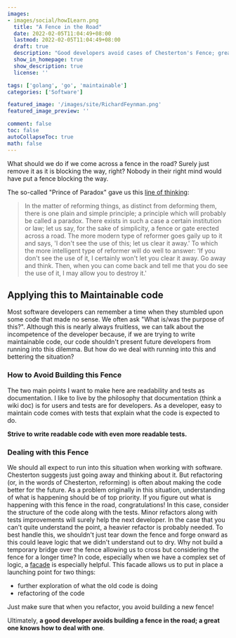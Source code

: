 ```yaml
---
images:
- images/social/howILearn.png
  title: "A Fence in the Road"
  date: 2022-02-05T11:04:49+08:00
  lastmod: 2022-02-05T11:04:49+08:00
  draft: true
  description: "Good developers avoid cases of Chesterton's Fence; great ones know how to deal with them."
  show_in_homepage: true
  show_description: true
  license: ''

tags: ['golang', 'go', 'maintainable']
categories: ['Software']

featured_image: '/images/site/RichardFeynman.png'
featured_image_preview: ''

comment: false
toc: false
autoCollapseToc: true
math: false
---
```


What should we do if we come across a fence in the road? Surely just remove it as it is 
blocking the way, right? Nobody in their right mind would have put a fence blocking the way.

The so-called "Prince of Paradox" gave us this [line of thinking](https://en.wikipedia.org/wiki/G._K._Chesterton#Chesterton's_fence): 

> In the matter of reforming things, as distinct from deforming them, there is one plain and simple principle; a principle which will probably be called a paradox. There exists in such a case a certain institution or law; let us say, for the sake of simplicity, a fence or gate erected across a road. The more modern type of reformer goes gaily up to it and says, 'I don't see the use of this; let us clear it away.' To which the more intelligent type of reformer will do well to answer: 'If you don't see the use of it, I certainly won't let you clear it away. Go away and think. Then, when you can come back and tell me that you do see the use of it, I may allow you to destroy it.'

## Applying this to Maintainable code

Most software developers can remember a time when they stumbled upon some code that made no sense.
We often ask "What is/was the purpose of this?". Although this is nearly always fruitless, we can talk about
the incompetence of the developer because, if we are trying to write maintainable code, our code shouldn't 
present future developers from running into this dilemma. But how do we deal with running into
this and bettering the situation?

### How to Avoid Building this Fence

The two main points I want to make here are readability and tests as documentation. I like to 
live by the philosophy that documentation (think a wiki doc) is for users and tests are for
developers. As a developer, easy to maintain code comes with tests that explain what the code is 
expected to do. 

**Strive to write readable code with even more readable tests.**

### Dealing with this Fence

We should all expect to run into this situation when working with software. Chesterton suggests
just going away and thinking about it. But refactoring (or, in the words of Chesterton, reforming)
is often about making the code better for the future. As a problem originally in this situation, 
understanding of what is happening should be of top priority. If you figure out what is happening
with this fence in the road, congratulations! In this case, consider the structure of the code along with
the tests. Minor refactors along with tests improvements will surely help the next developer. In the case that
you can't quite understand the point, a heavier refactor is probably needed. To best handle this, we 
shouldn't just tear down the fence and forge onward as this could leave logic that we didn't understand
out to dry. Why not build a temporary bridge over the fence allowing us to cross but considering the fence
for a longer time? In code, especially when we have a complex set of logic, a [facade](https://en.wikipedia.org/wiki/Facade_pattern) is especially helpful.
This facade allows us to put in place a launching point for two things:
- further exploration of what the old code is doing
- refactoring of the code

Just make sure that when you refactor, you avoid building a new fence!

Ultimately, **a good developer avoids building a fence in the road; a great one knows how to deal with one**.